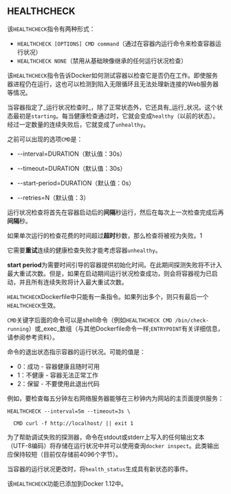## HEALTHCHECK

该`HEALTHCHECK`指令有两种形式：

* `HEALTHCHECK [OPTIONS] CMD command`（通过在容器内运行命令来检查容器运行状况）
* `HEALTHCHECK NONE`（禁用从基础映像继承的任何运行状况检查）

该`HEALTHCHECK`指令告诉Docker如何测试容器以检查它是否仍在工作。即使服务器进程仍在运行，这也可以检测到陷入无限循环且无法处理新连接的Web服务器等情况。

当容器指定了_运行状况检查时_，除了正常状态外，它还具有_运行_状况。这个状态最初是`starting`。每当健康检查通过时，它就会变成`healthy`（以前的状态）。经过一定数量的连续失败后，它就变成了`unhealthy`。

之前可以出现的选项`CMD`是：

* --interval=DURATION（默认值：30s）

* --timeout=DURATION（默认值：30s）

* --start-period=DURATION（默认值：0s）

* --retries=N（默认值：3）

运行状况检查将首先在容器启动后的**间隔**秒运行，然后在每次上一次检查完成后再**间隔**秒。

如果单次运行的检查花费的时间超过**超时**秒数，那么检查将被视为失败。1

它需要**重试**连续的健康检查失败才能考虑容器`unhealthy`。

**start period**为需要时间引导的容器提供初始化时间。在此期间探测失败将不计入最大重试次数。但是，如果在启动期间运行状况检查成功，则会将容器视为已启动，并且所有连续失败将计入最大重试次数。

`HEALTHCHECK`Dockerfile中只能有一条指令。如果列出多个，则只有最后一个`HEALTHCHECK`生效。

`CMD`关键字后面的命令可以是shell命令（例如`HEALTHCHECK CMD /bin/check-running`）或_exec_数组（与其他Dockerfile命令一样;`ENTRYPOINT`有关详细信息，请参阅参考资料）。

命令的退出状态指示容器的运行状况。可能的值是：

* 0：成功 - 容器健康且随时可用
* 1：不健康 - 容器无法正常工作
* 2：保留 - 不要使用此退出代码

例如，要检查每五分钟左右网络服务器能够在三秒钟内为网站的主页面提供服务：

```
HEALTHCHECK --interval=5m --timeout=3s \

  CMD curl -f http://localhost/ || exit 1
```

为了帮助调试失败的探测器，命令在stdout或stderr上写入的任何输出文本（UTF-8编码）将存储在运行状况中并可以使用查询`docker inspect`。此类输出应保持较短（目前仅存储前4096个字节）。

当容器的运行状况更改时，将`health_status`生成具有新状态的事件。

该`HEALTHCHECK`功能已添加到Docker 1.12中。

